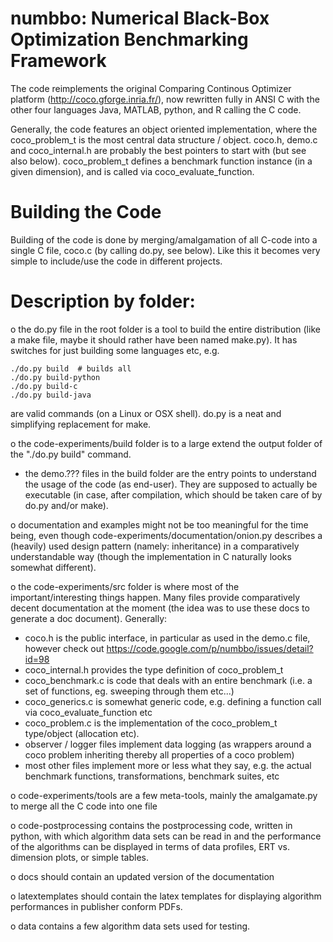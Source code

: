 # numbbo: Numerical Black-Box Optimization Benchmarking Framework 

The code reimplements the original Comparing Continous Optimizer platform (http://coco.gforge.inria.fr/),
now rewritten fully in ANSI C with the other four languages Java, MATLAB, python, and R calling the C code.

Generally, the code features an object oriented implementation, where the coco_problem_t is the most central
data structure / object. coco.h, demo.c and coco_internal.h are probably the best pointers to start with
(but see also below). coco_problem_t defines a benchmark function instance (in a given dimension), and is 
called via coco_evaluate_function.

# Building the Code
Building of the code is done by merging/amalgamation of all C-code into a single C file, coco.c (by calling
do.py, see below). Like this it becomes very simple to include/use the code in different projects.

# Description by folder:

o the do.py file in the root folder is a tool to build the entire distribution (like a make file, maybe it
should rather have been named make.py). It has switches for just building some languages etc, e.g.

    ./do.py build  # builds all
    ./do.py build-python
    ./do.py build-c
    ./do.py build-java

are valid commands (on a Linux or OSX shell). do.py is a neat and simplifying replacement for make.

o the code-experiments/build folder is to a large extend the output folder of the "./do.py build" command.
   - the demo.??? files in the build folder are the entry points to understand the usage of the code (as
     end-user). They are supposed to actually be executable (in case, after compilation, which should be
     taken care of by do.py and/or make). 

o documentation and examples might not be too meaningful for the time being, even though
  code-experiments/documentation/onion.py describes a (heavily) used design pattern (namely: inheritance) in a
  comparatively understandable way (though the implementation in C naturally looks somewhat different).  

o the code-experiments/src folder is where most of the important/interesting things happen. Many files provide
  comparatively decent documentation at the moment (the idea was to use these docs to generate a doc
  document). Generally:
  - coco.h is the public interface, in particular as used in the demo.c file, however check out
       https://code.google.com/p/numbbo/issues/detail?id=98
  - coco_internal.h provides the type definition of coco_problem_t
  - coco_benchmark.c is code that deals with an entire benchmark (i.e. a set of functions, eg. sweeping 
    through them etc...)
  - coco_generics.c is somewhat generic code, e.g. defining a function call via coco_evaluate_function etc
  - coco_problem.c is the implementation of the coco_problem_t type/object (allocation etc).
  - observer / logger files implement data logging (as wrappers around a coco problem inheriting thereby 
    all properties of a coco problem)
  - most other files implement more or less what they say, e.g. the actual benchmark functions, 
    transformations, benchmark suites, etc

o code-experiments/tools are a few meta-tools, mainly the amalgamate.py to merge all the C code into one file

o code-postprocessing contains the postprocessing code, written in python, with which algorithm data sets can
  be read in and the performance of the algorithms can be displayed in terms of data profiles, ERT vs. dimension plots,
  or simple tables.

o docs should contain an updated version of the documentation

o latextemplates should contain the latex templates for displaying algorithm performances in publisher conform PDFs.

o data contains a few algorithm data sets used for testing.

